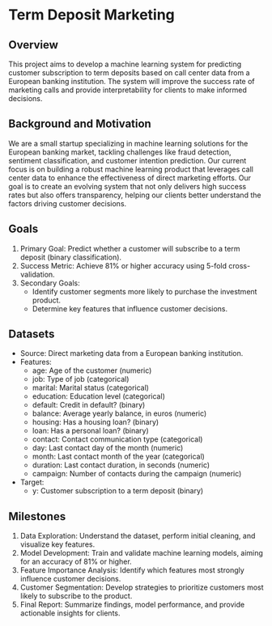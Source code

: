 # Term Deposit Marketing
## Overview
This project aims to develop a machine learning system for predicting customer subscription to term deposits based on call center data from a European banking institution. The system will improve the success rate of marketing calls and provide interpretability for clients to make informed decisions.

## Background and Motivation
We are a small startup specializing in machine learning solutions for the European banking market, tackling challenges like fraud detection, sentiment classification, and customer intention prediction. Our current focus is on building a robust machine learning product that leverages call center data to enhance the effectiveness of direct marketing efforts. Our goal is to create an evolving system that not only delivers high success rates but also offers transparency, helping our clients better understand the factors driving customer decisions.

## Goals
1. Primary Goal: Predict whether a customer will subscribe to a term deposit (binary classification).
2. Success Metric: Achieve 81% or higher accuracy using 5-fold cross-validation.
3. Secondary Goals:
   - Identify customer segments more likely to purchase the investment product.
   - Determine key features that influence customer decisions.

## Datasets
- Source: Direct marketing data from a European banking institution.
- Features:
  - age: Age of the customer (numeric)
  - job: Type of job (categorical)
  - marital: Marital status (categorical)
  - education: Education level (categorical)
  - default: Credit in default? (binary)
  - balance: Average yearly balance, in euros (numeric)
  - housing: Has a housing loan? (binary)
  - loan: Has a personal loan? (binary)
  - contact: Contact communication type (categorical)
  - day: Last contact day of the month (numeric)
  - month: Last contact month of the year (categorical)
  - duration: Last contact duration, in seconds (numeric)
  - campaign: Number of contacts during the campaign (numeric)
- Target:
  - y: Customer subscription to a term deposit (binary)

## Milestones
1. Data Exploration: Understand the dataset, perform initial cleaning, and visualize key features.
2. Model Development: Train and validate machine learning models, aiming for an accuracy of 81% or higher.
3. Feature Importance Analysis: Identify which features most strongly influence customer decisions.
4. Customer Segmentation: Develop strategies to prioritize customers most likely to subscribe to the product.
5. Final Report: Summarize findings, model performance, and provide actionable insights for clients.


















